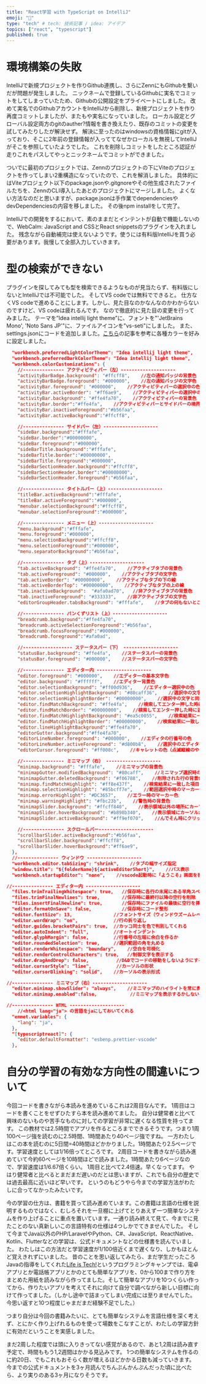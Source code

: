 ```yaml
---
title: "React学習 with TypeScript on IntelliJ"
emoji: "🍦"
type: "tech" # tech: 技術記事 / idea: アイデア
topics: ["react", "typescript"]
published: true
---
```


# 環境構築の失敗

IntelliJで新規プロジェクトを作りGithub連携し、さらにZennにもGithubを繋いだが問題が発生しました。
ニックネームで登録しているGithubに実名でコミットをしてしまっていたため、Githubの公開設定をプライベートにしました。
改めて実名でのGithubアカウントをIntelliJから削除し、新規プロジェクトを作り再度コミットしましたが、またもや実名になっていました。
ローカル設定とグローバル設定両方のgitのauther?情報を書き換えたり、既存のコミットの変更を試してみたりしたが解決せず。
解決に至ったのはwindowsの資格情報にgitが入っており、そこに2年前の登録情報が入っててなぜかローカルを無視してIntelliJがそこを参照していたようでした。
これを削除しコミットをしたところ認証が走りこれをパスしてやっとニックネームでコミットができました。

ついでに最初のプロジェクトでは、Zennのプロジェクトの下にViteのプロジェクトを作ってしまい2重構造になっていたので、これを解消しました。
具体的にはViteプロジェクト以下のpackage.jsonや.gitgnoreやその他生成されたファイルたちを、ZennのCLI導入したあとのプロジェクトにマージしました。
よくない方法なのだと思いますが、package.jsonは手作業でdependenciesやdevDependenciesの内容を移しました。
その後npm installをして完了。

IntelliJでの開発をするにおいて、素のままだとインテントが自動で機能しないので、WebCalm: JavaScript and CSSとReact snippetsのプラグインを入れました。
残念ながら自動補完は使えないようです。使うには有料版IntelliJを買う必要があります。我慢して全部入力していきます。

# 型の検索ができない

プラグインを探してみても型を検索できるようなものが見当たらず、有料版にしないとIntelliJでは不可能でした。
そしてVS codeでは無料でできると。
仕方なくVS codeで進めることにします。しかし、見た目なのかなんなのかわからないのですけど、VS codeは疲れるんです。
なので徹底的に見た目の変更を行ってみました。
テーマを”Idea intellij light theme”に、フォントを"'JetBrains Mono', 'Noto Sans JP'"に、ファイルアイコンを"vs-seti"にしました。
また、settings.jsonにコードを追加しました。[こちら](https://qiita.com/shopi_47/items/9916447e47848127b9d5)の記事を参考に各種カラーを好みに設定しました。

```json:settings.json
  "workbench.preferredLightColorTheme": "Idea intellij light theme",
  "workbench.preferredDarkColorTheme": "Idea intellij light theme",
  "workbench.colorCustomizations": {
    //--------------- アクティビティバー（左）--------------------
    "activityBarBadge.background": "#ffcff8",    //左の通知バッジの背景色
    "activityBarBadge.foreground": "#000000",    //左の通知バッジの文字色
    "activityBar.foreground": "#000000",    //アクティビティバーの選択中の色（マークアイコン）
    "activityBar.activeBorder": "#ff6ae9",    //アクティビティバーの選択中の左の線
    "activityBar.background": "#ffe4fa70",    //アクティビティバーの背景色
    "activityBar.border":"#ffe4fa",    //アクティビティバーとサイドバーの境界線の色
    "activityBar.inactiveForeground":"#b56faa",
    "activityBar.activeBackground":"#ffcff8",

    //--------------- サイドバー（左）--------------------
    "sideBar.background":"#fffafe",
    "sideBar.border":"#00000000",
    "sideBar.foreground":"#000000",
    "sideBarTitle.background":"#fffafe",
    "sideBarTitle.border":"#00000000",
    "sideBarTitle.foreground":"#000000",
    "sideBarSectionHeader.background":"#ffcff8",
    "sideBarSectionHeader.border":"#00000000",
    "sideBarSectionHeader.foreground":"#b56faa",

    //--------------- タイトルバー（上）--------------------
    "titleBar.activeBackground":"#fffafe",
    "titleBar.activeForeground":"#000000",
    "menubar.selectionBackground":"#ffcff8",
    "menubar.selectionForeground":"#000000",

    //--------------- メニュー（上）--------------------
    "menu.background":"#fffafe",
    "menu.foreground":"#000000",
    "menu.selectionBackground":"#ffcff8",
    "menu.selectionForeground":"#000000",
    "menu.separatorBackground":"#b56faa",

    //--------------- タブ（上）--------------------
    "tab.activeBackground": "#ffe4fa70",    //アクティブタブの背景色
    "tab.activeForeground": "#000000",    //アクティブタブの文字色
    "tab.activeBorder": "#00000000",    //アクティブなタブの下の線
    "tab.activeBorderTop": "#00000000",    //アクティブなタブの上の線
    "tab.inactiveBackground":  "#afa0ad70",   //非アクティブタブの背景色
    "tab.inactiveForeground": "#333333",    //非アクティブタブの文字色
    "editorGroupHeader.tabsBackground": "#fffafe",    //タブの何もないとこ

    //--------------- パンくずリスト（上）--------------------
    "breadcrumb.background":"#ffe4fa70",
    "breadcrumb.activeSelectionForeground":"#b56faa",
    "breadcrumb.focusForeground":"#000000",
    "breadcrumb.foreground":"#afa0ad",

    //------------------ ステータスバー（下） --------------------
    "statusBar.background": "#ffe4fa",    //ステータスバーの背景色
    "statusBar.foreground": "#000000",    //ステータスバーの文字色

    //--------------- エディター内 --------------------
    "editor.foreground": "#000000",    //エディターの基本文字色
    "editor.background": "#ffffff",    //エディター背景色
    "editor.selectionBackground": "#ff00d936",    //エディター選択中の色
    "editor.selectionHighlightBackground": "#80caff36",    //選択中の文字と同一文字の背景色
    "editor.selectionHighlightBorder": "#00000000",    //選択中の文字と同じやつの周りの線
    "editor.findMatchBackground": "#ffe4fa",    //検索してエンター押した時に選択された背景色
    "editor.findMatchBorder": "#00000000",    //検索してエンター押した時に選択された周りの線
    "editor.findMatchHighlightBackground": "#ea5c0055",    //検索結果に一致した項目の背景色
    "editor.findMatchHighlightBorder": "#00000000",    //検索結果に一致した項目の周りの線
    "editor.lineHighlightBackground":"#ffe4fa70",
    "editorGutter.background":"#ffe4fa70",
    "editorLineNumber.foreground": "#000000",    //エディタの行番号の色
    "editorLineNumber.activeForeground": "#d800b8",    //選択中のエディタの行番号の色
    "editorCursor.foreground": "#ff008c",    //キャレットの色（点滅縦線のやつ）

    //--------------- ミニマップ（右） --------------------
    "minimap.background": "#fffafe",    //ミニマップの背景色
    "minimapGutter.modifiedBackground": "#80caff",    //ミニマップ選択時の色
    "minimapGutter.deletedBackground": "#f06788",    //削除された行の背景色
    "minimap.findMatchHighlight": "#ff8e437f",    //検索結果に一致した項目の行の背景色
    "minimap.selectionHighlight": "#85bcff7e",    //範囲選択中時のマーカー色
    "minimap.errorHighlight": "#DC3657",    //エラー時のマーカー色
    "minimap.warningHighlight": "#fbc23b",    //警告時の背景色
    "minimapSlider.background": "#ffcff840",    //表示領域以外の場所にカーソルを合わせた時
    "minimapSlider.hoverBackground": "#b898b340",    //表示領域にカーソルが入ってる時の色
    "minimapSlider.activeBackground": "#ff9ef070",    //んでそん時にクリックした時のマーカー色

    //--------------- スクロールバー--------------------
    "scrollbarSlider.activeBackground":"#b56faa",
    "scrollbarSlider.background":"#ffcff8",
    "scrollbarSlider.hoverBackground":"#ff6ae9",
  },
  //--------------- ウィンドウ --------------------
  "workbench.editor.tabSizing": "shrink",    //タブの幅サイズ指定
  "window.title": "${folderName}${activeEditorShort}",    //パス表示
  "workbench.startupEditor": "none",    //vscode起動時に「ようこそ」画面を表示しないようにする

//--------------- エディター内 --------------------
  "files.trimTrailingWhitespace": true,   //保存時に各行の末尾にある半角スペースを削除
  "files.trimFinalNewlines": true,        //保存時に最終行以降の空行を削除
  "files.insertFinalNewline": true,       //保存時にファイルの最後に空行を挿入する
  "editor.formatOnSave": false,           //保存時にコード整形
  "editor.fontSize": 13,               //フォントサイズ（ウィンドウズームレベル0を起点）
  "editor.wordWrap": "on",             //行の折り返し
  "editor.guides.bracketPairs": true,  //カッコ同士を色で判別してくれる
  "editor.autoIndent": "full",         //オートインデント
  "editor.glyphMargin": false,         //行番号の左端に余白を作るか
  "editor.roundedSelection": true,     //選択範囲の角を丸める
  "editor.renderWhitespace": "boundary",    //空白を可視化
  "editor.renderControlCharacters": true,   //制御文字を表示する
  "editor.dragAndDrop": false,          //D&Dでコードの移動をしないようにする
  "editor.cursorStyle": "line",         //カーソルの形状
  "editor.cursorBlinking": "solid",    //カーソルの表示形式

//--------------- ミニマップ（右）--------------------
  "editor.minimap.showSlider": "always",    //ミニマップのハイライトを常に表示
  "editor.minimap.enabled":false,            //ミニマップを表示するかしないか

//--------------- HTML --------------------
    //<html lang="ja"> の言語をjaにしておいてくれる
  "emmet.variables": {
    "lang": "ja",
  },
  "[typescriptreact]": {
    "editor.defaultFormatter": "esbenp.prettier-vscode"
  },
```

# 自分の学習の有効な方向性の間違いについて

今回コードを書きながら本読みを進めているこれは2周目なんです。
1周目はコードを書くことをせずひたすら本を読み進めてました。
自分は健常者と比べて興味のないものや苦手なものに対しての学習が非常に遅くなる性質を持ってます。
この教材では2.5時間でアプリを作るところまでできるそうです。つまり1周100ページ強を読むのに2.5時間、1時間あたり40ページ強ですね。
一方わたしはこの本を読むのに5日間=40時間ほどかかりました。1時間あたり2.5ページです。学習速度としては1/16倍ってところです。
2周目コードを書きながら読み進めていて今約60ページを10時間ほどで読みました。1時間あたり6ページなので、学習速度は1/6.67倍くらい。
1周目と比べて2.4倍速。早くなってます。
やはり健常者と比べるとまだまだ遅いのだとは思いますが、これでも自分の歴史では過去最高に近いほど早いです。
というのもどうやら今までの学習方法がわたしに合ってなかったみたいです。

今の学習の仕方は、書籍を買って読み進めています。この書籍は言語の仕様を説明するものではなく、むしろそれを一旦棚に上げてとりあえず一つ簡単なシステムを作り上げることに重点を置いています。一通り読み終えて見て、今までに見たことのない真新しいこの言語特有の仕様は4つしかでてきませんでした。
そして今までJava以外のPHP/LaravelやPython、C#、JavaScript、ReactNative、Kotlin、Flutterなどの学習は、公式ドキュメントなどの仕様書を読んでいました。
わたしはこの方法だと学習速度が1/100倍近くまで遅くなり、しかもほとんど覚えきれずにいました。
昔のことを思い返してみたら、まだ学生だったころJavaの指導をしてくれた[Life is Tech!](https://camp.life-is-tech.com/)というプログラミングキャンプでは、電卓アプリとか電話帳アプリとかのとても簡単なアプリを、0から100まで作り方をまとめた用紙を読みながら作ってました。そして簡単なアプリを10つくらい作ってから、作りたいアプリを考えてそれに向けて自分で調べながら新しい目標に向けて作ってました。（しかし途中で詰まってしまい完成には至りませんでした。今思い返すと10つ程度じゃまだまだ経験不足でした。）

つまり自分は今回の書籍みたいに、とても簡単なシステムを言語仕様を深く考えず、とにかく作り上げれるものを使って場数をこなすことが、わたしの学習方針に有効だということを実感しました。

まだ2周した程度では頭に入りきってない感覚があるので、あと1,2周は読み直す予定で、時間ももう1,2週間はかかる見込みです。
1つの簡単なシステムを作るのに約20日、でもこれもおそらく数が増えるほどかかる日数も減っていきます。
今までの公式ドキュメントを3ヶ月読んでちんぷんかんぷんだった頃に比べたら、より実りのある3ヶ月になりそうです。
